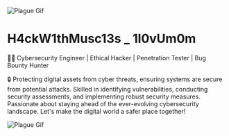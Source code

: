 ![Plague Gif](https://media1.tenor.com/m/mDQ0PRwFkBIAAAAC/plague.gif)

# H4ckW1thMusc13s _ 1l0vUm0m
👨‍💻 Cybersecurity Engineer | Ethical Hacker | Penetration Tester | Bug Bounty Hunter

🔒 Protecting digital assets from cyber threats, ensuring systems are secure from potential attacks. Skilled in identifying vulnerabilities, conducting security assessments, and implementing robust security measures. Passionate about staying ahead of the ever-evolving cybersecurity landscape. Let's make the digital world a safer place together!

![Plague Gif](https://media.tenor.com/xjcs4S27KjsAAAAi/pepe-smash-punch.gif)
